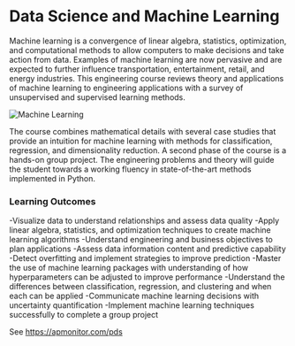 # Data Science and Machine Learning

Machine learning is a convergence of linear algebra, statistics, optimization, and computational methods to allow computers to make decisions and take action from data. Examples of machine learning are now pervasive and are expected to further influence transportation, entertainment, retail, and energy industries. This engineering course reviews theory and applications of machine learning to engineering applications with a survey of unsupervised and supervised learning methods.

![Machine Learning](https://apmonitor.com/pds/uploads/Main/machine_learning_course2.png)

The course combines mathematical details with several case studies that provide an intuition for machine learning with methods for classification, regression, and dimensionality reduction. A second phase of the course is a hands-on group project. The engineering problems and theory will guide the student towards a working fluency in state-of-the-art methods implemented in Python.

### Learning Outcomes

-Visualize data to understand relationships and assess data quality
-Apply linear algebra, statistics, and optimization techniques to create machine learning algorithms
-Understand engineering and business objectives to plan applications
-Assess data information content and predictive capability
-Detect overfitting and implement strategies to improve prediction
-Master the use of machine learning packages with understanding of how hyperparameters can be adjusted to improve performance
-Understand the differences between classification, regression, and clustering and when each can be applied
-Communicate machine learning decisions with uncertainty quantification
-Implement machine learning techniques successfully to complete a group project

See https://apmonitor.com/pds

